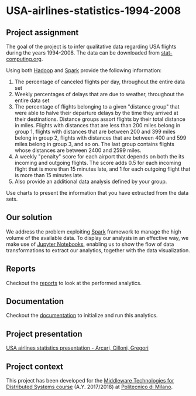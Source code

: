 # USA-airlines-statistics-1994-2008

## Project assignment

The goal of the project is to infer qualitative data regarding USA flights during the years 1994-2008. The data can be downloaded from [stat-computing.org].

Using both [Hadoop] and [Spark] provide the following information:

1. The percentage of canceled flights per day, throughout the entire data set
2. Weekly percentages of delays that are due to weather, throughout the entire data set
3. The percentage of flights belonging to a given "distance group" that were able to halve their departure delays by the time they arrived at their destinations. Distance groups assort flights by their total distance in miles. Flights with distances that are less than 200 miles belong in group 1, flights with distances that are between 200 and 399 miles belong in group 2, flights with distances that are between 400 and 599 miles belong in group 3, and so on. The last group contains flights whose distances are between 2400 and 2599 miles.
4. A weekly "penalty" score for each airport that depends on both the its incoming and outgoing flights. The score adds 0.5 for each incoming flight that is more than 15 minutes late, and 1 for each outgoing flight that is more than 15 minutes late.
5. Also provide an additional data analysis defined by your group.

Use charts to present the information that you have extracted from the data sets.


## Our solution

We address the problem exploiting [Spark] framework to manage the high volume of the available data. To display our analysis in an effective way, we make use of [Jupyter Notebooks], enabling us to show the flow of data transformations to extract our analytics, together with the data visualization.


## Reports

Checkout the [reports](reports) to look at the performed analytics.


## Documentation

Checkout the [documentation](docs) to initialize and run this analytics.

## Project presentation

[USA airlines statistics presentation - Arcari, Cilloni, Gregori]

## Project context

This project has been developed for the [Middleware Technologies for Distributed Systems course]
(A.Y. 2017/2018) at [Politecnico di Milano].

[stat-computing.org]: http://stat-computing.org/dataexpo/2009/the-data.html
[Hadoop]: http://hadoop.apache.org/
[Spark]: https://spark.apache.org/docs/2.3.1/index.html
[Jupyter Notebooks]: https://jupyter.org
[Middleware Technologies for Distributed Systems course]: https://www4.ceda.polimi.it/manifesti/manifesti/controller/ManifestoPublic.do?EVN_DETTAGLIO_RIGA_MANIFESTO=evento&aa=2017&k_cf=225&k_corso_la=481&k_indir=T2A&codDescr=090931&lang=EN&semestre=1&idGruppo=3589&idRiga=216904
[Politecnico di Milano]: https://www.polimi.it
[USA airlines statistics presentation - Arcari, Cilloni, Gregori]: https://docs.google.com/presentation/d/1XKK-784P1bkwnZ8rq6e0xIo8rUV5pBWODOKvodT6o3A/edit?usp=sharing
